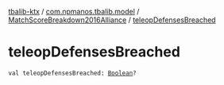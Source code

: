 [tbalib-ktx](../../index.md) / [com.npmanos.tbalib.model](../index.md) / [MatchScoreBreakdown2016Alliance](index.md) / [teleopDefensesBreached](./teleop-defenses-breached.md)

# teleopDefensesBreached

`val teleopDefensesBreached: `[`Boolean`](https://kotlinlang.org/api/latest/jvm/stdlib/kotlin/-boolean/index.html)`?`